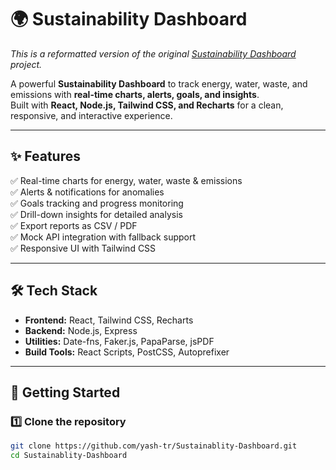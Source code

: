 # 🌍 Sustainability Dashboard

*This is a reformatted version of the original [Sustainability Dashboard](https://github.com/ssshreya08/Sustainability-Dashboard) project.*

A powerful **Sustainability Dashboard** to track energy, water, waste, and emissions with **real-time charts, alerts, goals, and insights**.  
Built with **React, Node.js, Tailwind CSS, and Recharts** for a clean, responsive, and interactive experience.

---

## ✨ Features

✅ Real-time charts for energy, water, waste & emissions  
✅ Alerts & notifications for anomalies  
✅ Goals tracking and progress monitoring  
✅ Drill-down insights for detailed analysis  
✅ Export reports as CSV / PDF  
✅ Mock API integration with fallback support  
✅ Responsive UI with Tailwind CSS

---

## 🛠 Tech Stack

- **Frontend:** React, Tailwind CSS, Recharts
- **Backend:** Node.js, Express
- **Utilities:** Date-fns, Faker.js, PapaParse, jsPDF
- **Build Tools:** React Scripts, PostCSS, Autoprefixer

---

## 🚀 Getting Started

### 1️⃣ Clone the repository

```bash
git clone https://github.com/yash-tr/Sustainablity-Dashboard.git
cd Sustainablity-Dashboard
```
